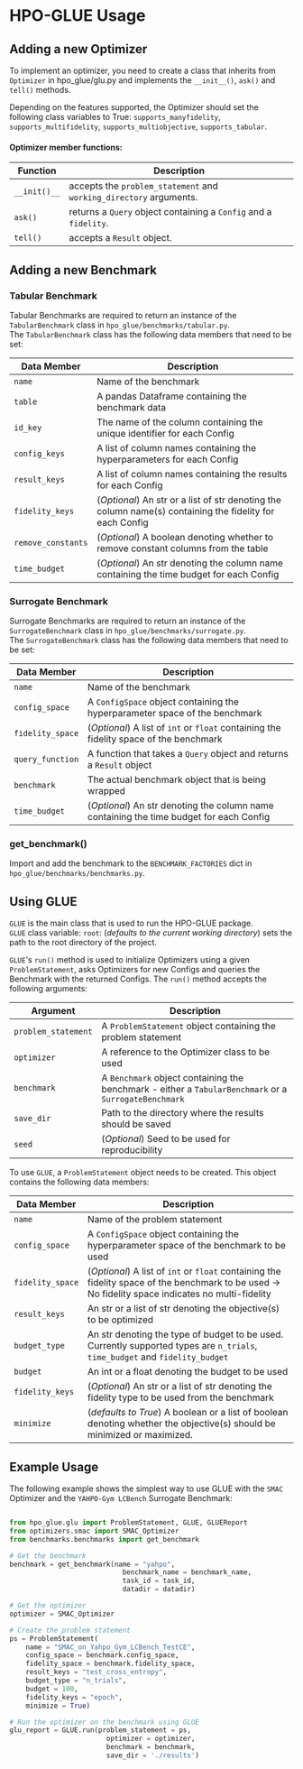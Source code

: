 # HPO-GLUE Usage

## Adding a new Optimizer

To implement an optimizer, you need to create a class that inherits from `Optimizer` in hpo_glue/glu.py and implements the `__init__()`, `ask()` and `tell()` methods.

Depending on the features supported, the Optimizer should set the following class variables to True:
`supports_manyfidelity`, `supports_multifidelity`, `supports_multiobjective`, `supports_tabular`.

#### Optimizer member functions:

| Function | Description |
| --- | --- |
| `__init()__` | accepts the `problem_statement` and `working_directory` arguments. |
| `ask()` | returns a `Query` object containing a `Config` and a `fidelity`. |
| `tell()` | accepts a `Result` object. |




## Adding a new Benchmark


### Tabular Benchmark

Tabular Benchmarks are required to return an instance of the `TabularBenchmark` class in `hpo_glue/benchmarks/tabular.py`. \
The `TabularBenchmark` class has the following data members that need to be set:

| Data Member | Description |
| --- | --- |
| `name`| Name of the benchmark |
| `table`| A pandas Dataframe containing the benchmark data |
| `id_key`| The name of the column containing the unique identifier for each Config |
| `config_keys`| A list of column names containing the hyperparameters for each Config |
| `result_keys`| A list of column names containing the results for each Config |
| `fidelity_keys`| (*Optional*) An str or a list of str denoting the column name(s) containing the fidelity for each Config |
| `remove_constants`| (*Optional*) A boolean denoting whether to remove constant columns from the table |
| `time_budget`| (*Optional*) An str denoting the column name containing the time budget for each Config |


### Surrogate Benchmark

Surrogate Benchmarks are required to return an instance of the `SurrogateBenchmark` class in `hpo_glue/benchmarks/surrogate.py`. \
The `SurrogateBenchmark` class has the following data members that need to be set:

| Data Member | Description |
| --- | --- |
| `name`| Name of the benchmark |
| `config_space`| A `ConfigSpace` object containing the hyperparameter space of the benchmark |
| `fidelity_space`| (*Optional*) A list of `int` or `float` containing the fidelity space of the benchmark |
| `query_function`| A function that takes a `Query` object and returns a `Result` object |
| `benchmark` | The actual benchmark object that is being wrapped |
| `time_budget`| (*Optional*) An str denoting the column name containing the time budget for each Config |


### get_benchmark()

Import and add the benchmark to the `BENCHMARK_FACTORIES` dict in `hpo_glue/benchmarks/benchmarks.py`.




## Using GLUE

`GLUE` is the main class that is used to run the HPO-GLUE package.\
`GLUE` class variable: `root`: (*defaults to the current working directory*) sets the path to the root directory of the project.

`GLUE`'s `run()` method is used to initialize Optimizers using a given `ProblemStatement`, asks Optimizers for new Configs and queries the Benchmark with the returned Configs. The `run()` method accepts the following arguments:

| Argument | Description |
| --- | --- |
| `problem_statement`| A `ProblemStatement` object containing the problem statement |
| `optimizer`| A reference to the Optimizer class to be used |
| `benchmark`| A `Benchmark` object containing the benchmark - either a `TabularBenchmark` or a `SurrogateBenchmark` |
| `save_dir` | Path to the directory where the results should be saved |
| `seed` | (*Optional*) Seed to be used for reproducibility |


To use `GLUE`, a `ProblemStatement` object needs to be created. This object contains the following data members:

| Data Member | Description |
| --- | --- |
|`name`| Name of the problem statement |
|`config_space`| A `ConfigSpace` object containing the hyperparameter space of the benchmark to be used |
|`fidelity_space`| (*Optional*) A list of `int` or `float` containing the fidelity space of the benchmark to be used -> No fidelity space indicates no multi-fidelity |
| `result_keys`| An str or a list of str denoting the objective(s) to be optimized |
| `budget_type`| An str denoting the type of budget to be used. Currently supported types are `n_trials`, `time_budget` and `fidelity_budget`|
| `budget`| An int or a float denoting the budget to be used |
| `fidelity_keys`| (*Optional*) An str or a list of str denoting the fidelity type to be used from the benchmark |
| `minimize`| (*defaults to True*) A boolean or a list of boolean denoting whether the objective(s) should be minimized or maximized. |


## Example Usage

The following example shows the simplest way to use GLUE with the `SMAC` Optimizer and the `YAHPO-Gym LCBench` Surrogate Benchmark:

```python

from hpo_glue.glu import ProblemStatement, GLUE, GLUEReport
from optimizers.smac import SMAC_Optimizer
from benchmarks.benchmarks import get_benchmark

# Get the benchmark
benchmark = get_benchmark(name = "yahpo",
                            benchmark_name = benchmark_name,
                            task_id = task_id,
                            datadir = datadir)

# Get the optimizer
optimizer = SMAC_Optimizer

# Create the problem statement
ps = ProblemStatement(
    name = "SMAC_on_Yahpo_Gym_LCBench_TestCE",
    config_space = benchmark.config_space,
    fidelity_space = benchmark.fidelity_space,
    result_keys = "test_cross_entropy",
    budget_type = "n_trials",
    budget = 100,
    fidelity_keys = "epoch",
    minimize = True)

# Run the optimizer on the benchmark using GLUE
glu_report = GLUE.run(problem_statement = ps,
                        optimizer = optimizer,
                        benchmark = benchmark,
                        save_dir = './results')

```

